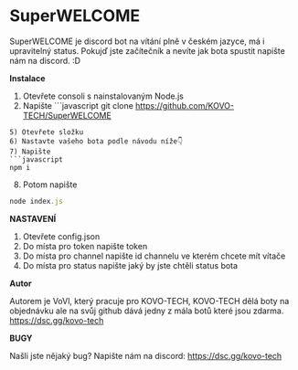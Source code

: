 # SuperWELCOME

SuperWELCOME je discord bot na vítání plně v českém jazyce, má i upravitelný status. Pokujď jste začítečník a nevíte jak bota spustit napište nám na discord. :D


**Instalace**
1) Otevřete consoli s nainstalovaným Node.js
2) Napište ```javascript
git clone https://github.com/KOVO-TECH/SuperWELCOME
```
5) Otevřete složku
6) Nastavte vašeho bota podle návodu níže👇
7) Napište 
```javascript
npm i
```
8) Potom napište 
```javascript
node index.js
```

**NASTAVENÍ**

1) Otevřete config.json
2) Do místa pro token napište token
3) Do místa pro channel napište id channelu ve kterém chcete mít vítače
4) Do místa pro status napište jaký by jste chtěli status bota


**Autor**

Autorem je VoVl, který pracuje pro KOVO-TECH,
KOVO-TECH dělá boty na objednávku ale na svůj github dává jedny z mála botů které jsou zdarma.
https://dsc.gg/kovo-tech


**BUGY**

Našli jste nějaký bug?
Napište nám na discord: https://dsc.gg/kovo-tech
